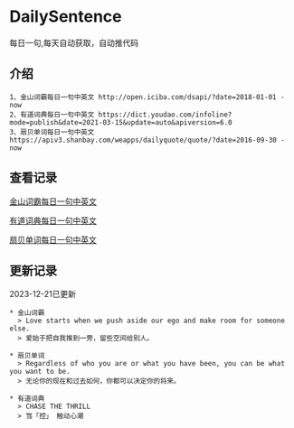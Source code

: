 # DailySentence

每日一句,每天自动获取，自动推代码

## 介绍

```
1、金山词霸每日一句中英文 http://open.iciba.com/dsapi/?date=2018-01-01 - now
2、有道词典每日一句中英文 https://dict.youdao.com/infoline?mode=publish&date=2021-03-15&update=auto&apiversion=6.0
3、扇贝单词每日一句中英文 https://apiv3.shanbay.com/weapps/dailyquote/quote/?date=2016-09-30 - now
```

## 查看记录

[金山词霸每日一句中英文](./data/iciba/)

[有道词典每日一句中英文](./data/youdao/)

[扇贝单词每日一句中英文](./data/shanbay/)

## 更新记录
2023-12-21已更新 
```
* 金山词霸
  > Love starts when we push aside our ego and make room for someone else.
  > 爱始于把自我推到一旁，留些空间给别人。

* 扇贝单词
  > Regardless of who you are or what you have been, you can be what you want to be.
  > 无论你的现在和过去如何，你都可以决定你的将来。

* 有道词典
  > CHASE THE THRILL
  > 驾「控」 触动心潮

```
